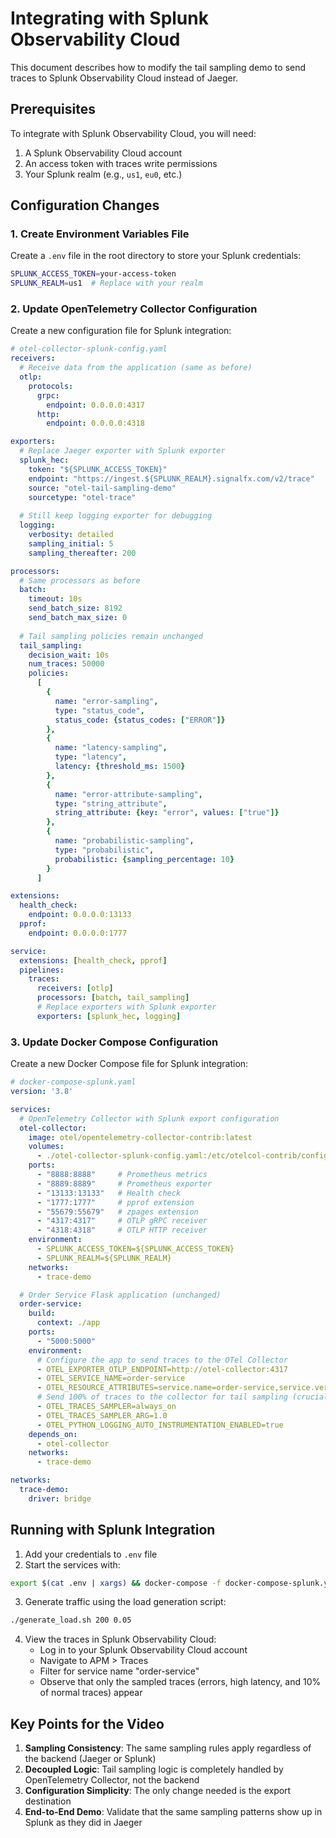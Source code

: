 # Integrating with Splunk Observability Cloud

This document describes how to modify the tail sampling demo to send traces to Splunk Observability Cloud instead of Jaeger.

## Prerequisites

To integrate with Splunk Observability Cloud, you will need:

1. A Splunk Observability Cloud account
2. An access token with traces write permissions
3. Your Splunk realm (e.g., `us1`, `eu0`, etc.)

## Configuration Changes

### 1. Create Environment Variables File

Create a `.env` file in the root directory to store your Splunk credentials:

```bash
SPLUNK_ACCESS_TOKEN=your-access-token
SPLUNK_REALM=us1  # Replace with your realm
```

### 2. Update OpenTelemetry Collector Configuration

Create a new configuration file for Splunk integration:

```yaml
# otel-collector-splunk-config.yaml
receivers:
  # Receive data from the application (same as before)
  otlp:
    protocols:
      grpc:
        endpoint: 0.0.0.0:4317
      http:
        endpoint: 0.0.0.0:4318

exporters:
  # Replace Jaeger exporter with Splunk exporter
  splunk_hec:
    token: "${SPLUNK_ACCESS_TOKEN}"
    endpoint: "https://ingest.${SPLUNK_REALM}.signalfx.com/v2/trace"
    source: "otel-tail-sampling-demo"
    sourcetype: "otel-trace"
  
  # Still keep logging exporter for debugging
  logging:
    verbosity: detailed
    sampling_initial: 5
    sampling_thereafter: 200

processors:
  # Same processors as before
  batch:
    timeout: 10s
    send_batch_size: 8192
    send_batch_max_size: 0
  
  # Tail sampling policies remain unchanged
  tail_sampling:
    decision_wait: 10s
    num_traces: 50000
    policies:
      [
        {
          name: "error-sampling",
          type: "status_code",
          status_code: {status_codes: ["ERROR"]}
        },
        {
          name: "latency-sampling",
          type: "latency",
          latency: {threshold_ms: 1500}
        },
        {
          name: "error-attribute-sampling",
          type: "string_attribute",
          string_attribute: {key: "error", values: ["true"]}
        },
        {
          name: "probabilistic-sampling",
          type: "probabilistic",
          probabilistic: {sampling_percentage: 10}
        }
      ]

extensions:
  health_check:
    endpoint: 0.0.0.0:13133
  pprof:
    endpoint: 0.0.0.0:1777

service:
  extensions: [health_check, pprof]
  pipelines:
    traces:
      receivers: [otlp]
      processors: [batch, tail_sampling]
      # Replace exporters with Splunk exporter
      exporters: [splunk_hec, logging]
```

### 3. Update Docker Compose Configuration

Create a new Docker Compose file for Splunk integration:

```yaml
# docker-compose-splunk.yaml
version: '3.8'

services:
  # OpenTelemetry Collector with Splunk export configuration
  otel-collector:
    image: otel/opentelemetry-collector-contrib:latest
    volumes:
      - ./otel-collector-splunk-config.yaml:/etc/otelcol-contrib/config.yaml
    ports:
      - "8888:8888"     # Prometheus metrics
      - "8889:8889"     # Prometheus exporter
      - "13133:13133"   # Health check
      - "1777:1777"     # pprof extension
      - "55679:55679"   # zpages extension
      - "4317:4317"     # OTLP gRPC receiver
      - "4318:4318"     # OTLP HTTP receiver
    environment:
      - SPLUNK_ACCESS_TOKEN=${SPLUNK_ACCESS_TOKEN}
      - SPLUNK_REALM=${SPLUNK_REALM}
    networks:
      - trace-demo

  # Order Service Flask application (unchanged)
  order-service:
    build: 
      context: ./app
    ports:
      - "5000:5000"
    environment:
      # Configure the app to send traces to the OTel Collector
      - OTEL_EXPORTER_OTLP_ENDPOINT=http://otel-collector:4317
      - OTEL_SERVICE_NAME=order-service
      - OTEL_RESOURCE_ATTRIBUTES=service.name=order-service,service.version=1.0.0,deployment.environment=demo
      # Send 100% of traces to the collector for tail sampling (crucial!)
      - OTEL_TRACES_SAMPLER=always_on
      - OTEL_TRACES_SAMPLER_ARG=1.0
      - OTEL_PYTHON_LOGGING_AUTO_INSTRUMENTATION_ENABLED=true
    depends_on:
      - otel-collector
    networks:
      - trace-demo

networks:
  trace-demo:
    driver: bridge
```

## Running with Splunk Integration

1. Add your credentials to `.env` file
2. Start the services with:

```bash
export $(cat .env | xargs) && docker-compose -f docker-compose-splunk.yaml up
```

3. Generate traffic using the load generation script:

```bash
./generate_load.sh 200 0.05
```

4. View the traces in Splunk Observability Cloud:
   - Log in to your Splunk Observability Cloud account
   - Navigate to APM > Traces
   - Filter for service name "order-service"
   - Observe that only the sampled traces (errors, high latency, and 10% of normal traces) appear

## Key Points for the Video

1. **Sampling Consistency**: The same sampling rules apply regardless of the backend (Jaeger or Splunk)
2. **Decoupled Logic**: Tail sampling logic is completely handled by OpenTelemetry Collector, not the backend
3. **Configuration Simplicity**: The only change needed is the export destination
4. **End-to-End Demo**: Validate that the same sampling patterns show up in Splunk as they did in Jaeger
